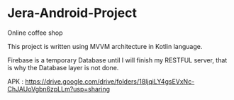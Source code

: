 # Jera-Android-Project
 Online coffee shop
 
 This project is written using MVVM architecture in Kotlin language.
 
 Firebase is a temporary Database until I will finish my RESTFUL server, that is why the Database layer is not done.
 
 APK : https://drive.google.com/drive/folders/18ljqiLY4gsEVxNc-ChJAUoVgbn6zpLLm?usp=sharing

